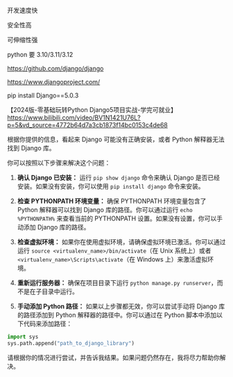 开发速度快

安全性高

可伸缩性强



python 要 3.10/3.11/3.12

https://github.com/django/django



https://www.djangoproject.com/



pip install Django==5.0.3



【2024版-零基础玩转Python Django5项目实战-学完可就业】https://www.bilibili.com/video/BV1N1421U76L?p=5&vd_source=4772b64d7a3cb1873f14bc0153c4de68



根据你提供的信息，看起来 Django 可能没有正确安装，或者 Python 解释器无法找到 Django 库。

你可以按照以下步骤来解决这个问题：

1. **确认 Django 已安装：** 运行 `pip show django` 命令来确认 Django 是否已经安装。如果没有安装，你可以使用 `pip install django` 命令来安装。

2. **检查 PYTHONPATH 环境变量：** 确保 PYTHONPATH 环境变量包含了 Python 解释器可以找到 Django 库的路径。你可以通过运行 `echo %PYTHONPATH%` 来查看当前的 PYTHONPATH 设置。如果没有设置，你可以手动添加 Django 库的路径。

3. **检查虚拟环境：** 如果你在使用虚拟环境，请确保虚拟环境已激活。你可以通过运行 `source <virtualenv_name>/bin/activate`（在 Unix 系统上）或者 `<virtualenv_name>\Scripts\activate`（在 Windows 上）来激活虚拟环境。

4. **重新运行服务器：** 确保在项目目录下运行 `python manage.py runserver`，而不是在子目录中运行。

5. **手动添加 Python 路径：** 如果以上步骤都无效，你可以尝试手动将 Django 库的路径添加到 Python 解释器的路径中。你可以通过在 Python 脚本中添加以下代码来添加路径：

```python
import sys
sys.path.append("path_to_django_library")
```

请根据你的情况进行尝试，并告诉我结果。如果问题仍然存在，我将尽力帮助你解决。
